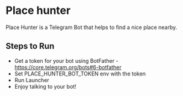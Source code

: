 # Place hunter

Place Hunter is a Telegram Bot that helps to find a nice place nearby. 

## Steps to Run

* Get a token for your bot using BotFather - https://core.telegram.org/bots#6-botfather
* Set PLACE_HUNTER_BOT_TOKEN env with the token
* Run Launcher
* Enjoy talking to your bot!
